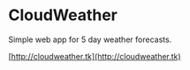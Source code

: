 # CloudWeather
Simple web app for 5 day weather forecasts.

[http://cloudweather.tk](http://cloudweather.tk)
